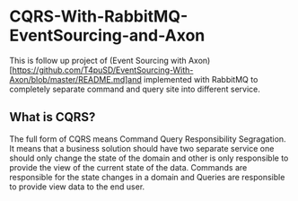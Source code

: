# CQRS-With-RabbitMQ-EventSourcing-and-Axon
This is follow up project of (Event Sourcing with Axon)[https://github.com/T4puSD/EventSourcing-With-Axon/blob/master/README.md]and implemented with RabbitMQ to completely separate command and query site into different service.

## What is CQRS?
The full form of CQRS means Command Query Responsibility Segragation. It means that a business solution should have two separate service
one should only change the state of the domain and other is only responsible to provide the view of the current state of the data.
Commands are responsible for the state changes in a domain and Queries are responsible to provide view data to the end user.

